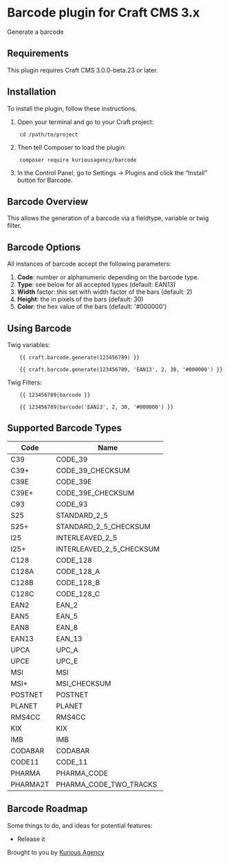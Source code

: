# Barcode plugin for Craft CMS 3.x

Generate a barcode

## Requirements

This plugin requires Craft CMS 3.0.0-beta.23 or later.

## Installation

To install the plugin, follow these instructions.

1.  Open your terminal and go to your Craft project:

```
    cd /path/to/project
```

2.  Then tell Composer to load the plugin:

```
    composer require kuriousagency/barcode
```

3.  In the Control Panel, go to Settings → Plugins and click the “Install” button for Barcode.

## Barcode Overview

This allows the generation of a barcode via a fieldtype, variable or twig filter.

## Barcode Options

All instances of barcode accept the following parameters:

1. **Code**: number or alphanumeric depending on the barcode type.
2. **Type**: see below for all accepted types (default: EAN13)
3. **Width** factor: this set with width factor of the bars (default: 2)
4. **Height**: the in pixels of the bars (default: 30)
5. **Color**: the hex value of the bars (default: '#000000')

## Using Barcode

Twig variables:

```
    {{ craft.barcode.generate(123456789) }}

    {{ craft.barcode.generate(123456789, 'EAN13', 2, 30, '#000000') }}
```

Twig Filters:

```
    {{ 123456789|barcode }}

    {{ 123456789|barcode('EAN13', 2, 30, '#000000') }}
```

## Supported Barcode Types

| Code     | Name                     |
| -------- | ------------------------ |
| C39      | CODE_39                  |
| C39+     | CODE_39_CHECKSUM         |
| C39E     | CODE_39E                 |
| C39E+    | CODE_39E_CHECKSUM        |
| C93      | CODE_93                  |
| S25      | STANDARD_2_5             |
| S25+     | STANDARD_2_5_CHECKSUM    |
| I25      | INTERLEAVED_2_5          |
| I25+     | INTERLEAVED_2_5_CHECKSUM |
| C128     | CODE_128                 |
| C128A    | CODE_128_A               |
| C128B    | CODE_128_B               |
| C128C    | CODE_128_C               |
| EAN2     | EAN_2                    |
| EAN5     | EAN_5                    |
| EAN8     | EAN_8                    |
| EAN13    | EAN_13                   |
| UPCA     | UPC_A                    |
| UPCE     | UPC_E                    |
| MSI      | MSI                      |
| MSI+     | MSI_CHECKSUM             |
| POSTNET  | POSTNET                  |
| PLANET   | PLANET                   |
| RMS4CC   | RMS4CC                   |
| KIX      | KIX                      |
| IMB      | IMB                      |
| CODABAR  | CODABAR                  |
| CODE11   | CODE_11                  |
| PHARMA   | PHARMA_CODE              |
| PHARMA2T | PHARMA_CODE_TWO_TRACKS   |

## Barcode Roadmap

Some things to do, and ideas for potential features:

-   Release it

Brought to you by [Kurious Agency](https://kurious.agency)
